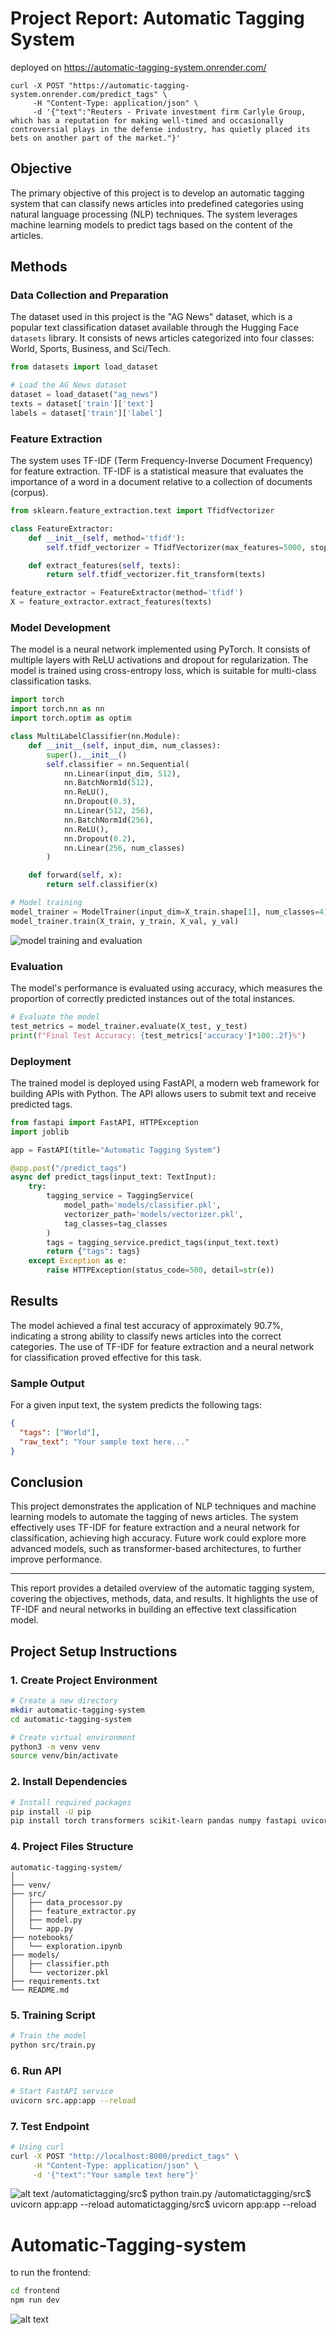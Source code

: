 # Project Report: Automatic Tagging System

deployed on https://automatic-tagging-system.onrender.com/

```
curl -X POST "https://automatic-tagging-system.onrender.com/predict_tags" \
     -H "Content-Type: application/json" \
     -d '{"text":"Reuters - Private investment firm Carlyle Group, which has a reputation for making well-timed and occasionally controversial plays in the defense industry, has quietly placed its bets on another part of the market."}'

```

## Objective

The primary objective of this project is to develop an automatic tagging system that can classify news articles into predefined categories using natural language processing (NLP) techniques. The system leverages machine learning models to predict tags based on the content of the articles.

## Methods

### Data Collection and Preparation

The dataset used in this project is the "AG News" dataset, which is a popular text classification dataset available through the Hugging Face `datasets` library. It consists of news articles categorized into four classes: World, Sports, Business, and Sci/Tech.

```python
from datasets import load_dataset

# Load the AG News dataset
dataset = load_dataset("ag_news")
texts = dataset['train']['text']
labels = dataset['train']['label']
```

### Feature Extraction

The system uses TF-IDF (Term Frequency-Inverse Document Frequency) for feature extraction. TF-IDF is a statistical measure that evaluates the importance of a word in a document relative to a collection of documents (corpus).

```python
from sklearn.feature_extraction.text import TfidfVectorizer

class FeatureExtractor:
    def __init__(self, method='tfidf'):
        self.tfidf_vectorizer = TfidfVectorizer(max_features=5000, stop_words='english')

    def extract_features(self, texts):
        return self.tfidf_vectorizer.fit_transform(texts)

feature_extractor = FeatureExtractor(method='tfidf')
X = feature_extractor.extract_features(texts)
```

### Model Development

The model is a neural network implemented using PyTorch. It consists of multiple layers with ReLU activations and dropout for regularization. The model is trained using cross-entropy loss, which is suitable for multi-class classification tasks.

```python
import torch
import torch.nn as nn
import torch.optim as optim

class MultiLabelClassifier(nn.Module):
    def __init__(self, input_dim, num_classes):
        super().__init__()
        self.classifier = nn.Sequential(
            nn.Linear(input_dim, 512),
            nn.BatchNorm1d(512),
            nn.ReLU(),
            nn.Dropout(0.3),
            nn.Linear(512, 256),
            nn.BatchNorm1d(256),
            nn.ReLU(),
            nn.Dropout(0.2),
            nn.Linear(256, num_classes)
        )

    def forward(self, x):
        return self.classifier(x)

# Model training
model_trainer = ModelTrainer(input_dim=X_train.shape[1], num_classes=4)
model_trainer.train(X_train, y_train, X_val, y_val)
```

![model training and evaluation](image.png)

### Evaluation

The model's performance is evaluated using accuracy, which measures the proportion of correctly predicted instances out of the total instances.

```python
# Evaluate the model
test_metrics = model_trainer.evaluate(X_test, y_test)
print(f"Final Test Accuracy: {test_metrics['accuracy']*100:.2f}%")
```

### Deployment

The trained model is deployed using FastAPI, a modern web framework for building APIs with Python. The API allows users to submit text and receive predicted tags.

```python
from fastapi import FastAPI, HTTPException
import joblib

app = FastAPI(title="Automatic Tagging System")

@app.post("/predict_tags")
async def predict_tags(input_text: TextInput):
    try:
        tagging_service = TaggingService(
            model_path='models/classifier.pkl',
            vectorizer_path='models/vectorizer.pkl',
            tag_classes=tag_classes
        )
        tags = tagging_service.predict_tags(input_text.text)
        return {"tags": tags}
    except Exception as e:
        raise HTTPException(status_code=500, detail=str(e))
```

## Results

The model achieved a final test accuracy of approximately 90.7%, indicating a strong ability to classify news articles into the correct categories. The use of TF-IDF for feature extraction and a neural network for classification proved effective for this task.

### Sample Output

For a given input text, the system predicts the following tags:

```json
{
  "tags": ["World"],
  "raw_text": "Your sample text here..."
}
```

## Conclusion

This project demonstrates the application of NLP techniques and machine learning models to automate the tagging of news articles. The system effectively uses TF-IDF for feature extraction and a neural network for classification, achieving high accuracy. Future work could explore more advanced models, such as transformer-based architectures, to further improve performance.

---

This report provides a detailed overview of the automatic tagging system, covering the objectives, methods, data, and results. It highlights the use of TF-IDF and neural networks in building an effective text classification model.

## Project Setup Instructions

### 1. Create Project Environment

```bash
# Create a new directory
mkdir automatic-tagging-system
cd automatic-tagging-system

# Create virtual environment
python3 -m venv venv
source venv/bin/activate
```

### 2. Install Dependencies

```bash
# Install required packages
pip install -U pip
pip install torch transformers scikit-learn pandas numpy fastapi uvicorn pydantic datasets
```

### 4. Project Files Structure

```
automatic-tagging-system/
│
├── venv/
├── src/
│   ├── data_processor.py
│   ├── feature_extractor.py
│   ├── model.py
│   └── app.py
├── notebooks/
│   └── exploration.ipynb
├── models/
│   ├── classifier.pth
│   └── vectorizer.pkl
├── requirements.txt
└── README.md
```

### 5. Training Script

```bash
# Train the model
python src/train.py
```

### 6. Run API

```bash
# Start FastAPI service
uvicorn src.app:app --reload
```

### 7. Test Endpoint

```bash
# Using curl
curl -X POST "http://localhost:8000/predict_tags" \
     -H "Content-Type: application/json" \
     -d '{"text":"Your sample text here"}'
```

![alt text](image.png)
/automatictagging/src$ python train.py
/automatictagging/src$ uvicorn app:app --reload
automatictagging/src$ uvicorn app:app --reload

# Automatic-Tagging-system


to run the frontend:
```bash
cd frontend
npm run dev
```

![alt text](image-1.png)

